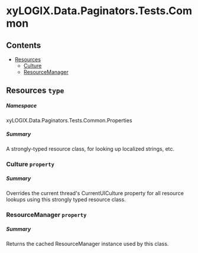 ﻿<a name='assembly'></a>
# xyLOGIX.Data.Paginators.Tests.Common

## Contents

- [Resources](#T-xyLOGIX-Data-Paginators-Tests-Common-Properties-Resources 'xyLOGIX.Data.Paginators.Tests.Common.Properties.Resources')
  - [Culture](#P-xyLOGIX-Data-Paginators-Tests-Common-Properties-Resources-Culture 'xyLOGIX.Data.Paginators.Tests.Common.Properties.Resources.Culture')
  - [ResourceManager](#P-xyLOGIX-Data-Paginators-Tests-Common-Properties-Resources-ResourceManager 'xyLOGIX.Data.Paginators.Tests.Common.Properties.Resources.ResourceManager')

<a name='T-xyLOGIX-Data-Paginators-Tests-Common-Properties-Resources'></a>
## Resources `type`

##### Namespace

xyLOGIX.Data.Paginators.Tests.Common.Properties

##### Summary

A strongly-typed resource class, for looking up localized strings, etc.

<a name='P-xyLOGIX-Data-Paginators-Tests-Common-Properties-Resources-Culture'></a>
### Culture `property`

##### Summary

Overrides the current thread's CurrentUICulture property for all
  resource lookups using this strongly typed resource class.

<a name='P-xyLOGIX-Data-Paginators-Tests-Common-Properties-Resources-ResourceManager'></a>
### ResourceManager `property`

##### Summary

Returns the cached ResourceManager instance used by this class.
